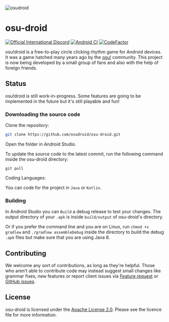![osudroid](https://github.com/osudroid/osu-droid/assets/52914632/8747ab50-c77d-4808-91aa-5058891e4bcd)

#  osu-droid
[![Official International Discord](https://discordapp.com/api/guilds/316545691545501706/widget.png?style=shield)](https://discord.gg/nyD92cE)
[![Android CI](https://github.com/osudroid/osu-droid/workflows/Android%20CI/badge.svg?branch=master)](https://github.com/osudroid/osu-droid/actions?query=workflow%3A"Android+CI")
[![CodeFactor](https://www.codefactor.io/repository/github/osudroid/osu-droid/badge)](https://www.codefactor.io/repository/github/osudroid/osu-droid)

osu!droid is a free-to-play circle clicking rhythm game for Android devices. It was a game hatched many years ago by the [osu!](https://osu.ppy.sh/home) community. This project is now being developed by a small group of fans and also with the help of foreign friends.

## Status

osu!droid is still work-in-progress. Some features are going to be implemented in the future but it's still playable and fun!

### Downloading the source code

Clone the repository:

```sh
git clone https://github.com/osudroid/osu-droid.git
```
Open the folder in Android Studio.

To update the source code to the latest commit, run the following command inside the osu-droid directory:

```she
git pull
```
Coding Languages:

You can code for the project in `Java` or `Kotlin`.

### Building

In Android Studio you can `Build` a debug release to test your changes. The output directory of your `.apk` is inside `build/output` of osu-droid's directory.

Or if you prefer the command line and you are on Linux, run `chmod +x gradlew` and `./gradlew assembleDebug` inside the directory to build the debug `.apk` files but make sure that you are using Java 8.

## Contributing

We welcome any sort of contributions, as long as they're helpful. Those who aren't able to contribute code may instead suggest small changes like grammar fixes, new features or report client issues via [Feature request](https://github.com/osudroid/osu-droid/issues/11) or [GitHub issues](https://github.com/osudroid/osu-droid/issues).

## License

osu-droid is licensed under the [Apache License 2.0](https://opensource.org/licenses/Apache-2.0). Please see the licence file for more information.
